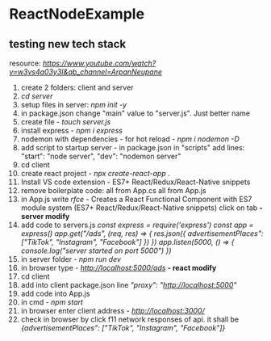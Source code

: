 # ReactNodeExample

## testing new tech stack

resource: *<https://www.youtube.com/watch?v=w3vs4a03y3I&ab_channel=ArpanNeupane>*

1. create 2 folders: client and server
2. *cd server*
3. setup files in server: *npm init -y*
4. in package.json change "main" value to "server.js". Just better name
5. create file - *touch server.js*
6. install express - *npm i express*
7. nodemon with dependencies - for hot reload - *npm i nodemon -D*
8. add script to startup server - in package.json in "scripts" add lines:
"start": "node server",
"dev": "nodemon server"
9. cd client
10. create react project - *npx create-react-app .*
11. Install VS code extension - ES7+ React/Redux/React-Native snippets
12. remove boilerplate code:
all from App.cs
all from App.js
13. in App.js write *rfce* - Creates a React Functional Component with ES7 module system (ES7+ React/Redux/React-Native snippets)
click on tab
**- server modify**
14. add code to servers.js
*const express = require('express')*
*const app = express()*
*app.get("/ads", (req, res) => {*
    *res.json({ advertisementPlaces": ["TikTok", "Instagram", "Facebook"] })*
*})*
*app.listen(5000, () => { console.log("server started on port 5000") })*
15. in server folder - *npm run dev*
16. in browser type - *<http://localhost:5000/ads>*
**- react modify**
17. cd client
18. add into client package.json line *"proxy": "<http://localhost:5000>"*
19. add code into App.js
20. in cmd - *npm start*
21. in browser enter client address - *<http://localhost:3000/>*
22. check in browser by click f11 network responses of api. it shall be *{advertisementPlaces": ["TikTok", "Instagram", "Facebook"]}*
